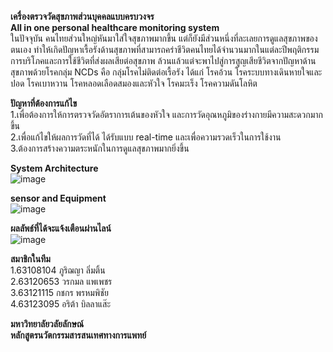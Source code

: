 <B>เครื่องตรวจวัดสุขภาพส่วนบุคคลแบบครบวงจร</B><br>
<B>All in one personal healthcare monitoring system</B><br>
ในปัจจุบัน คนไทยส่วนใหญ่หันมาใส่ใจสุขภาพมากขึ้น แต่ก็ยังมีส่วนหนึ่งที่ละเลยการดูแลสุขภาพของตนเอง ทำให้เกิดปัญหาเรื้อรังด้านสุขภาพที่สามารถคร่าชีวิตคนไทยได้จำนวนมากในแต่ละปีพฤติกรรมการบริโภคและการใช้ชีวิตที่ส่งผลเสียต่อสุขภาพ ล้วนแล้วแต่จะพาไปสู่การสูญเสียชีวิตจากปัญหาด้านสุขภาพด้วยโรคกลุ่ม NCDs คือ กลุ่มโรคไม่ติดต่อเรื้อรัง ได้แก่ โรคอ้วน โรคระบบทางเดินหายใจและปอด โรคเบาหวาน โรคหลอดเลือดสมองและหัวใจ โรคมะเร็ง โรคความดันโลหิต

<B>ปัญหาที่ต้องการแก้ไข</B><br>
1.เพื่อต้องการให้การตรวจวัดอัตราการเต้นของหัวใจ และการวัดอุณหภูมิของร่างกายมีความสะดวกมากขึ้น<br>
2.เพื่อแก้ไขให้ผลการวัดที่ได้ ได้รับแบบ real-time และเพื่อความรวดเร็วในการใช้งาน<br>
3.ต้องการสร้างความตระหนักในการดูแลสุขภาพมากยิ่งขึ้น<br>

<B>System Architecture</B><br>
![image](https://user-images.githubusercontent.com/86348249/189513641-5e1baed7-423c-43a6-b814-29ada328e313.png)<br>

<B>sensor and Equipment</B><br>
![image](https://user-images.githubusercontent.com/86348249/189513660-3799b2db-3806-4b52-87cf-58b3f270b601.png)<br>

<B>ผลลัพธ์ที่ได้จะแจ้งเตือนผ่านไลน์</B><br>
![image](https://user-images.githubusercontent.com/86348249/189513672-851133f1-20c3-4a1c-b687-b89c3cc24aec.png)<br>

<B>สมาชิกในทีม</B><br>
1.63108104 ภูริฌญา ลิ่มติ้น<br>
2.63120653 วรกมล แพเพชร<br>
3.63121115 กชกร พรหมพิชัย<br>
4.63123095 อริต้า บิลลาแส๊ะ<br>

<B>มหาวิทยาลัยวลัยลักษณ์</B><br>
<B>หลักสูตรนวัตกรรมสารสนเทศทางการแพทย์</B><br>
